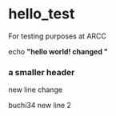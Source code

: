 # hello_test
For testing purposes at ARCC

echo __"hello world! changed "__

### a smaller header

new line change

buchi34 new line 2
